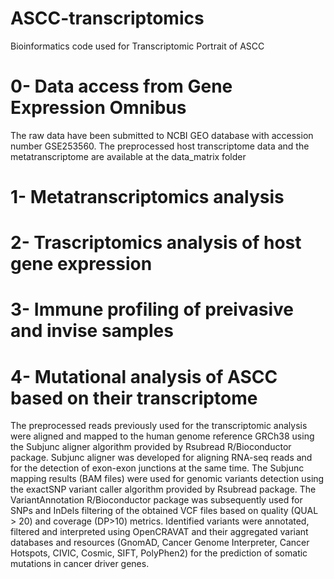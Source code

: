# ASCC-transcriptomics
Bioinformatics code used for Transcriptomic Portrait of ASCC

# 0- Data access from Gene Expression Omnibus
The raw data have been submitted to NCBI GEO database with accession number GSE253560.
The preprocessed host transcriptome data and the metatranscriptome are available at the data_matrix folder

# 1- Metatranscriptomics analysis

# 2- Trascriptomics analysis of host gene expression

# 3- Immune profiling of preivasive and invise samples

# 4- Mutational analysis of ASCC based on their transcriptome
The preprocessed reads previously used for the transcriptomic analysis were aligned and mapped to the human genome reference GRCh38 using the Subjunc aligner algorithm provided by Rsubread R/Bioconductor package. Subjunc aligner was developed for aligning RNA-seq reads and for the detection of exon-exon junctions at the same time. The Subjunc mapping results (BAM files) were used for genomic variants detection using the exactSNP variant caller algorithm provided by Rsubread package. The VariantAnnotation R/Bioconductor package was subsequently used for SNPs and InDels filtering of the obtained VCF files based on quality (QUAL > 20) and coverage (DP>10) metrics. Identified variants were annotated, filtered and interpreted using OpenCRAVAT and their aggregated variant databases and resources (GnomAD, Cancer Genome Interpreter, Cancer Hotspots, CIVIC, Cosmic, SIFT, PolyPhen2) for the prediction of somatic mutations in cancer driver genes. 

